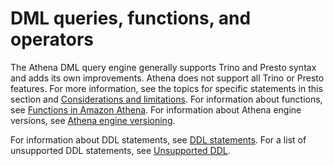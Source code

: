 # DML queries, functions, and operators<a name="dml-queries-functions-operators"></a>

The Athena DML query engine generally supports Trino and Presto syntax and adds its own improvements\. Athena does not support all Trino or Presto features\. For more information, see the topics for specific statements in this section and [Considerations and limitations](other-notable-limitations.md)\. For information about functions, see [Functions in Amazon Athena](functions.md)\. For information about Athena engine versions, see [Athena engine versioning](engine-versions.md)\. 

For information about DDL statements, see [DDL statements](ddl-reference.md)\. For a list of unsupported DDL statements, see [Unsupported DDL](unsupported-ddl.md)\.

